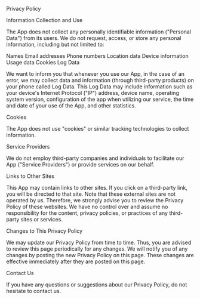 Privacy Policy

Information Collection and Use

The App does not collect any personally identifiable information ("Personal Data") from its users. We do not request, access, or store any personal information, including but not limited to:

Names
Email addresses
Phone numbers
Location data
Device information
Usage data
Cookies
Log Data

We want to inform you that whenever you use our App, in the case of an error, we may collect data and information (through third-party products) on your phone called Log Data. This Log Data may include information such as your device's Internet Protocol ("IP") address, device name, operating system version, configuration of the app when utilizing our service, the time and date of your use of the App, and other statistics.

Cookies

The App does not use "cookies" or similar tracking technologies to collect information.

Service Providers

We do not employ third-party companies and individuals to facilitate our App ("Service Providers") or provide services on our behalf.

Links to Other Sites

This App may contain links to other sites. If you click on a third-party link, you will be directed to that site. Note that these external sites are not operated by us. Therefore, we strongly advise you to review the Privacy Policy of these websites. We have no control over and assume no responsibility for the content, privacy policies, or practices of any third-party sites or services.

Changes to This Privacy Policy

We may update our Privacy Policy from time to time. Thus, you are advised to review this page periodically for any changes. We will notify you of any changes by posting the new Privacy Policy on this page. These changes are effective immediately after they are posted on this page.

Contact Us

If you have any questions or suggestions about our Privacy Policy, do not hesitate to contact us.
